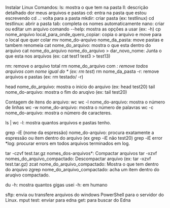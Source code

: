 Instalar Linux
Comandos:
ls: mostra o que tem na pasta
ll: descrição detalhado dor meus arquivos e pastas
cd: entra na pasta que estou escrevendo
cd ..: volta para a pasta
mkdir: criar pasta (ex: testlinux)
cd testlinux: abrir a pasta
tab: completa os nomes automaticamente
nano: criar ou editar um arquivo
comando --help: mostra as opções a usar (ex: -h)
cp nome_arquivo local_para_onde_quero_copiar: copia o arquivo e move para o local que quer colar
mv nome_do-arquivo nome_da_pasta: move pastas e tambem renomeia
cat nome_do_arquivo: mostra o que esta dentro do arquivo
cat nome_do_arquivo nome_do_arquivo > dar_novo_nome: Junta o que esta nos arquivos (ex: cat test1 test3 > test13)

rm: remove o arquivo total
rm nome_do_arquivo com *: remove todos arquivos com nome igual do * (ex: rm test*)
rm nome_da_pasta -r: remove arquivos e pastas (ex: rm testado/ -r)

head nome_do_arquivo: mostra o inicio do arquivo (ex: head test20)
tail nome_do-arquivo: mostra o fim do aruqivo (ex: tail test20)

Contagem de itens do arquivo: wc
wc -l nome_do-arquivo: mostra o número de linhas 
wc -w nome_do-arquivo: mostra o número de palavras
wc -c nome_do-arquivo: mostra o número de caracteres.

ls | wc -l: mostra quantos arquivos e pastas tenho.

grep -iE (nome da espressão) nome_do-arquivo: procura exatamente a espressão ou item dentro do arquivo (ex grep -iE não test20)
grep -iE error *log: procurar errors em todos arquivos terminados em log. 

tar -czvf test.tar.gz nomes_dos-arquivos*: Compactar arquivos 
tar -xzvf nomes_do_arquivo_compactado: Descompactar arquivo (ex: tar -xzvf test.tar.gz)
zcat nome_do_arquivo_compactado: Mostra o que tem dentro do arquivo
zgrep nome_do_arquivo_compactado: acha um item dentro do aruqivo compactado. 

du -h: mostra quantos gigas usei 
-h: em humano

sftp: envia ou transfere arquivos do windows PowerShell para o servidor do Linux.
mput test: enviar para edna
get: para buscar do Edna
